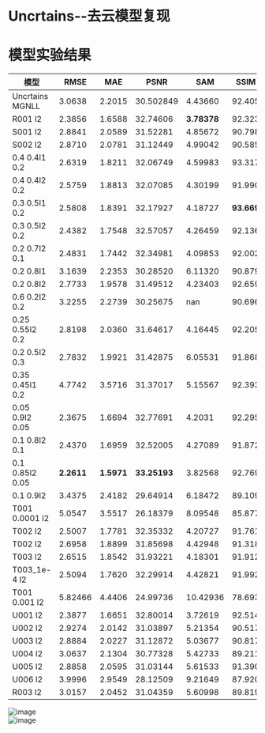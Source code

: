 # Uncrtains--去云模型复现

# 模型实验结果  
模型 | RMSE | MAE | PSNR | SAM | SSIM 
--- | --- | --- | --- | --- | ---
Uncrtains MGNLL | 3.0638 | 2.2015 | 30.502849 | 4.43660 | 92.405
R001 l2 | 2.3856 | 1.6588 | 32.74606 | **3.78378** | 92.323
S001 l2 | 2.8841 | 2.0589 | 31.52281 | 4.85672 | 90.798 
S002 l2 | 2.8710 | 2.0781 | 31.12449 | 4.99042 | 90.585 
0.4 0.4l1 0.2 | 2.6319 | 1.8211 | 32.06749 | 4.59983 | 93.317
0.4 0.4l2 0.2 | 2.5759 | 1.8813 | 32.07085 | 4.30199 | 91.990
0.3 0.5l1 0.2 | 2.5808 | 1.8391 | 32.17927 | 4.18727 | **93.669**
0.3 0.5l2 0.2 | 2.4382 | 1.7548 | 32.57057 | 4.26459 | 92.136
0.2 0.7l2 0.1 | 2.4831 | 1.7442 | 32.34981 | 4.09853 | 92.002
0.2 0.8l1 | 3.1639 | 2.2353 | 30.28520 | 6.11320 | 90.879
0.2 0.8l2 | 2.7733 | 1.9578 | 31.49512 | 4.23403 | 92.659
0.6 0.2l2 0.2 | 3.2255 | 2.2739 | 30.25675 | nan | 90.696
0.25 0.55l2 0.2 |  2.8198 | 2.0360 | 31.64617 | 4.16445 | 92.205
0.2 0.5l2 0.3 | 2.7832 | 1.9921 | 31.42875 | 6.05531 | 91.868
0.35 0.45l1 0.2 | 4.7742 | 3.5716 | 31.37017 | 5.15567 | 92.393
0.05 0.9l2 0.05 | 2.3675 | 1.6694 | 32.77691 | 4.2031 | 92.295
0.1 0.8l2 0.1 | 2.4370 | 1.6959 | 32.52005 | 4.27089 | 91.872
0.1 0.85l2 0.05 | **2.2611** | **1.5971** | **33.25193** | 3.82568 | 92.769
0.1 0.9l2 | 3.4375 | 2.4182 | 29.64914 | 6.18472 | 89.109
T001 0.0001 l2 | 5.0547 | 3.5517 | 26.18379 | 8.09548 | 85.877
T002 l2 | 2.5007 | 1.7781 | 32.35332 | 4.20727 | 91.761
T002 l2 | 2.6958 | 1.8899 | 31.85698 | 4.42948 | 91.318
T003 l2 | 2.6515 | 1.8542 | 31.93221 | 4.18301 | 91.912
T003_1e-4 l2 | 2.5094 | 1.7620 | 32.29914 | 4.42821 | 91.992
T001 0.001 l2 | 5.82466 | 4.4406 | 24.99736 | 10.42936 | 78.693
U001 l2 | 2.3877 | 1.6651 | 32.80014 | 3.72619 | 92.514
U002 l2 | 2.9274 | 2.0142 | 31.03897 | 5.21354 | 90.517
U003 l2 | 2.8884 | 2.0227 | 31.12872 | 5.03677 | 90.817
U004 l2 | 3.0637 | 2.1304 | 30.77328 | 5.42733 | 89.211
U005 l2 | 2.8858 | 2.0595 | 31.03144 | 5.61533 | 91.390
U006 l2 | 3.9996 | 2.9549 | 28.12509 | 9.21649 | 87.920
R003 l2 | 3.0157 | 2.0452 | 31.04359 | 5.60998 | 89.819



![image](https://github.com/ZYJ-Group/Tanghy/assets/94824386/7efadf28-49df-455d-a929-66e41e23ff4b)  
![image](https://github.com/ZYJ-Group/Tanghy/assets/94824386/cbff4552-30d6-4edd-9390-f0f1f8f867cf)  
